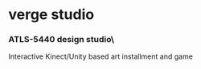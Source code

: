 # verge studio

### ATLS-5440 design studio\
Interactive Kinect/Unity based art installment and game 






